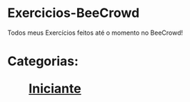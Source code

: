 # Exercicios-BeeCrowd
Todos meus Exercícios feitos até o momento no BeeCrowd!

<h1>Categorias: 
<ul>
  <il>
    <a href="https://github.com/Fiamoncini/Exercicios-BeeCrowd/tree/main/Exerc%C3%ADcios">Iniciante</a>
  </il>
</ul>
